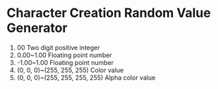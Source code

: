 ﻿Character Creation Random Value Generator
=

1. 00 Two digit positive integer
2. 0.00~1.00 Floating point number
3. -1.00~1.00 Floating point number
4. (0, 0, 0)~(255, 255, 255) Color value
5. (0, 0, 0)~(255, 255, 255, 255) Alpha color value